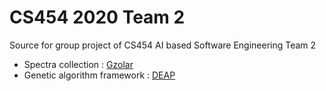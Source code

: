# CS454 2020 Team 2
Source for group project of CS454 AI based Software Engineering Team 2

- Spectra collection : [Gzolar](https://gzoltar.com)
- Genetic algorithm framework : [DEAP](http://www.github.com/deap/deap)
